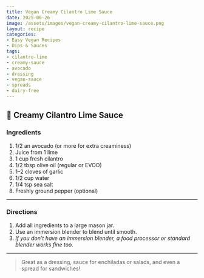 ```yaml
---
title: Vegan Creamy Cilantro Lime Sauce
date: 2025-06-26
image: /assets/images/vegan-creamy-cilantro-lime-sauce.png
layout: recipe
categories:
- Easy Vegan Recipes
- Dips & Sauces
tags:
- cilantro-lime
- creamy-sauce
- avocado
- dressing
- vegan-sauce
- spreads
- dairy-free
---
```


## 🥑 Creamy Cilantro Lime Sauce


### Ingredients

1. 1/2 an avocado (or more for extra creaminess)  
2. Juice from 1 lime  
3. 1 cup fresh cilantro  
4. 1/2 tbsp olive oil (regular or EVOO)  
5. 1–2 cloves of garlic  
6. 1/2 cup water  
7. 1/4 tsp sea salt  
8. Freshly ground pepper (optional)  

---

### Directions

1. Add all ingredients to a large mason jar.  
2. Use an immersion blender to blend until smooth.  
3. *If you don’t have an immersion blender, a food processor or standard blender works fine too.*

---

> Great as a dressing, sauce for enchiladas or salads, and even a spread for sandwiches!


